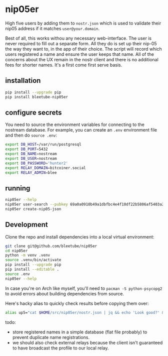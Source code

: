 # nip05er

High five users by adding them to `nostr.json` which is used to validate their nip05 address if it matches `user@your.domain`.

Best of all, this works withou any necessary web-interface. The user is never required to fill out a separate form. All they do is set up their nip-05 the way they want to, in the app of their choice. The script will record which users registered a name and ensure the user keeps that name. All of the concerns about the UX remain in the nostr client and there is no additional fees for shorter names. It's a first come first serve basis.

## installation

```bash
pip install --upgrade pip
pip install bleetube-nip05er
```

## configure secrets

You need to source the environment variables for connecting to the nostream database. For example, you can create an `.env` environment file and then do `source .env`:

```bash
export DB_HOST=/var/run/postgresql
export DB_PORT=5432
export DB_NAME=nostream
export DB_USER=nostream
export DB_PASSWORD='hunter2'
export RELAY_DOMAIN=bitcoiner.social
export RELAY_ADMIN=blee
```

## running

```bash
nip05er --help
nip05er user-search --pubkey 69a0a0910b49a1dbfbc4e4f10df22b5806af5403a228267638f2e908c968228d
nip05er create-nip05-json
```

## Development

Clone the repo and install dependencies into a local virtual environment:

```bash
git clone git@github.com/bleetube/nip05er
cd nip05er
python -m venv .venv
source .venv/bin/activate
pip install --upgrade pip
pip install --editable .
source .env
nip05er --help
```

In case you're on Arch like myself, you'll need to `pacman -S python-psycopg2` to avoid errors about building dependencies from source.

Here's hacky alias to quickly check results before copying them over:

```bash
alias up5="cat $HOME/src/nip05er/nostr.json | jq && echo 'Look good?' && read && cp -v src/nip05er/nostr.json /var/www/static/nostr.json"
```

todo:

- store registered names in a simple database (flat file probably) to prevent duplicate name registrations.
- we should also check external relays because the client isn't guaranteed to have broadcast the profile to our local relay.
